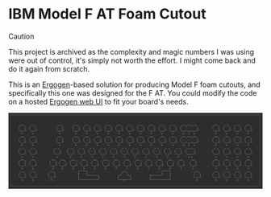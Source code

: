 # IBM Model F AT Foam Cutout
> [!CAUTION]
> This project is archived as the complexity and magic numbers I was using were out of control, it's simply not worth the effort. I might come back and do it again from scratch.

This is an [Ergogen](https://github.com/ergogen/ergogen)-based solution for producing Model F foam cutouts, and specifically this one was designed for the F AT. You could modify the code on a hosted [Ergogen web UI](https://ergogen.cache.works/) to fit your board's needs.

![IBM Model F AT foam cutout CAD drawing](https://github.com/woovie/ibm-model-f-at-cutouts/blob/main/model-f-at-foam-shape.png?raw=true)

